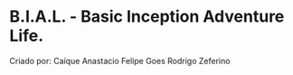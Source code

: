 # B.I.A.L. - Basic Inception Adventure Life.

Criado por:
Caíque Anastacio
Felipe Goes
Rodrigo Zeferino
